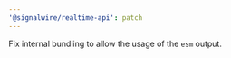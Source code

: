 ```yaml
---
'@signalwire/realtime-api': patch
---
```


Fix internal bundling to allow the usage of the `esm` output.
